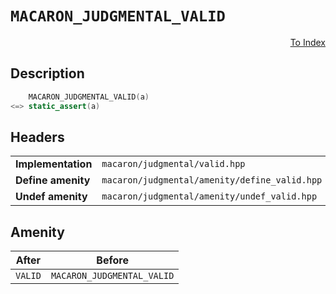# `MACARON_JUDGMENTAL_VALID`

<p style='text-align: right;'><a href="../../index.md#judgmental-valid">To Index</a></p>

## Description

```C++
    MACARON_JUDGMENTAL_VALID(a)
<=> static_assert(a)
```

## Headers

<table>
  <tbody>
    <tr>
      <td><b>Implementation</b></td>
      <td><code>macaron/judgmental/valid.hpp</code></td>
    </tr>
    <tr>
      <td><b>Define amenity</b></td>
      <td><code>macaron/judgmental/amenity/define_valid.hpp</code></td>
    </tr>
    <tr>
      <td><b>Undef amenity</b></td>
      <td><code>macaron/judgmental/amenity/undef_valid.hpp</code></td>
    </tr>
  </tbody>
</table>

## Amenity

<table>
  <thead>
    <tr>
      <th>After</th>
      <th>Before</th>
    </tr>
  </thead>
  <tbody>
    <tr>
      <td><code>VALID</code></td>
      <td><code>MACARON_JUDGMENTAL_VALID</code></td>
    </tr>
  </tbody>
</table>
